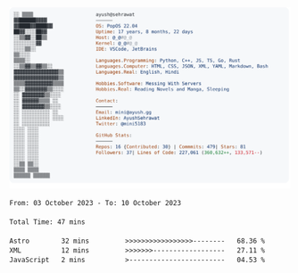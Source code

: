 <a href="https://github.com/AyushSehrawat/AyushSehrawat">
  <picture>
    <source media="(prefers-color-scheme: dark)" srcset="https://raw.githubusercontent.com/AyushSehrawat/AyushSehrawat/main/dark_mode.svg">
    <img alt="Andrew Grant's GitHub Profile README" src="https://raw.githubusercontent.com/AyushSehrawat/AyushSehrawat/main/light_mode.svg">
  </picture>
</a>

<!--START_SECTION:waka-->

```txt
From: 03 October 2023 - To: 10 October 2023

Total Time: 47 mins

Astro        32 mins         >>>>>>>>>>>>>>>>>--------   68.36 %
XML          12 mins         >>>>>>>------------------   27.11 %
JavaScript   2 mins          >------------------------   04.53 %
```

<!--END_SECTION:waka-->
